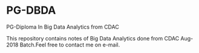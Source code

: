 # PG-DBDA
PG-Diploma In Big Data Analytics from CDAC

This repository contains notes of Big Data Analytics done from CDAC Aug-2018 Batch.Feel free to contact me on e-mail.
